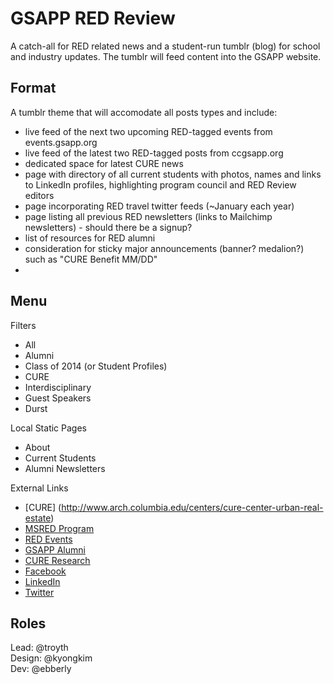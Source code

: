 # GSAPP RED Review

A catch-all for RED related news and a student-run tumblr (blog) for school and industry updates. The tumblr will feed content into the GSAPP website.

## Format

A tumblr theme that will accomodate all posts types and include:

*   live feed of the next two upcoming RED-tagged events from events.gsapp.org
*   live feed of the latest two RED-tagged posts from ccgsapp.org
*	dedicated space for latest CURE news
*   page with directory of all current students with photos, names and links to LinkedIn profiles, highlighting program council and RED Review editors
*   page incorporating RED travel twitter feeds (~January each year)
*   page listing all previous RED newsletters (links to Mailchimp newsletters) - should there be a signup?
*   list of resources for RED alumni
*   consideration for sticky major announcements (banner? medalion?) such as "CURE Benefit MM/DD"
*   

## Menu

Filters

* All
* Alumni
* Class of 2014 (or Student Profiles)
* CURE
* Interdisciplinary
* Guest Speakers
* Durst

Local Static Pages

* About
* Current Students
* Alumni Newsletters

External Links

* [CURE] (http://www.arch.columbia.edu/centers/cure-center-urban-real-estate)
* [MSRED Program](http://www.arch.columbia.edu/programs/real-estate-development)
* [RED Events](http://events.gsapp.org/tagged/red)
* [GSAPP Alumni](http://www.arch.columbia.edu/alumni)
* [CURE Research](http://www.arch.columbia.edu/centers/cure-center-urban-real-estate/research)
* [Facebook]()
* [LinkedIn]()
* [Twitter]()

## Roles

Lead: @troyth  
Design: @kyongkim  
Dev: @ebberly  
